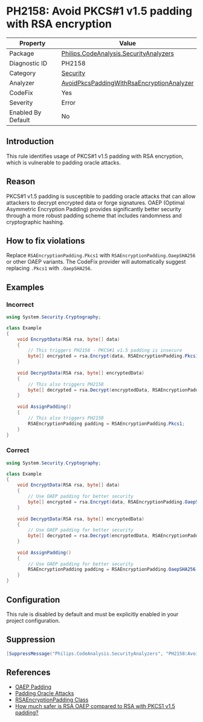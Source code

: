 # PH2158: Avoid PKCS#1 v1.5 padding with RSA encryption

| Property | Value  |
|--|--|
| Package | [Philips.CodeAnalysis.SecurityAnalyzers](https://www.nuget.org/packages/Philips.CodeAnalysis.SecurityAnalyzers) |
| Diagnostic ID | PH2158 |
| Category  | [Security](../Security.md) |
| Analyzer | [AvoidPkcsPaddingWithRsaEncryptionAnalyzer](https://github.com/philips-software/roslyn-analyzers/blob/main/Philips.CodeAnalysis.SecurityAnalyzers/AvoidPkcsPaddingWithRsaEncryptionAnalyzer.cs)
| CodeFix  | Yes |
| Severity | Error |
| Enabled By Default | No |

## Introduction

This rule identifies usage of PKCS#1 v1.5 padding with RSA encryption, which is vulnerable to padding oracle attacks.

## Reason

PKCS#1 v1.5 padding is susceptible to padding oracle attacks that can allow attackers to decrypt encrypted data or forge signatures. OAEP (Optimal Asymmetric Encryption Padding) provides significantly better security through a more robust padding scheme that includes randomness and cryptographic hashing.

## How to fix violations

Replace `RSAEncryptionPadding.Pkcs1` with `RSAEncryptionPadding.OaepSHA256` or other OAEP variants. The CodeFix provider will automatically suggest replacing `.Pkcs1` with `.OaepSHA256`.

## Examples

### Incorrect

```csharp
using System.Security.Cryptography;

class Example
{
    void EncryptData(RSA rsa, byte[] data)
    {
        // This triggers PH2158 - PKCS#1 v1.5 padding is insecure
        byte[] encrypted = rsa.Encrypt(data, RSAEncryptionPadding.Pkcs1);
    }
    
    void DecryptData(RSA rsa, byte[] encryptedData)
    {
        // This also triggers PH2158
        byte[] decrypted = rsa.Decrypt(encryptedData, RSAEncryptionPadding.Pkcs1);
    }
    
    void AssignPadding()
    {
        // This also triggers PH2158
        RSAEncryptionPadding padding = RSAEncryptionPadding.Pkcs1;
    }
}
```

### Correct

```csharp
using System.Security.Cryptography;

class Example
{
    void EncryptData(RSA rsa, byte[] data)
    {
        // Use OAEP padding for better security
        byte[] encrypted = rsa.Encrypt(data, RSAEncryptionPadding.OaepSHA256);
    }
    
    void DecryptData(RSA rsa, byte[] encryptedData)
    {
        // Use OAEP padding for better security
        byte[] decrypted = rsa.Decrypt(encryptedData, RSAEncryptionPadding.OaepSHA256);
    }
    
    void AssignPadding()
    {
        // Use OAEP padding for better security
        RSAEncryptionPadding padding = RSAEncryptionPadding.OaepSHA256;
    }
}
```

## Configuration

This rule is disabled by default and must be explicitly enabled in your project configuration.

## Suppression

```csharp
[SuppressMessage("Philips.CodeAnalysis.SecurityAnalyzers", "PH2158:Avoid PKCS#1 v1.5 padding with RSA encryption", Justification = "Reviewed.")]
```

## References

- [OAEP Padding](https://en.wikipedia.org/wiki/Optimal_asymmetric_encryption_padding)
- [Padding Oracle Attacks](https://en.wikipedia.org/wiki/Padding_oracle_attack)
- [RSAEncryptionPadding Class](https://docs.microsoft.com/en-us/dotnet/api/system.security.cryptography.rsaencryptionpadding)
- [How much safer is RSA OAEP compared to RSA with PKCS1 v1.5 padding?](https://crypto.stackexchange.com/questions/47436/how-much-safer-is-rsa-oaep-compared-to-rsa-with-pkcs1-v1-5-padding)
